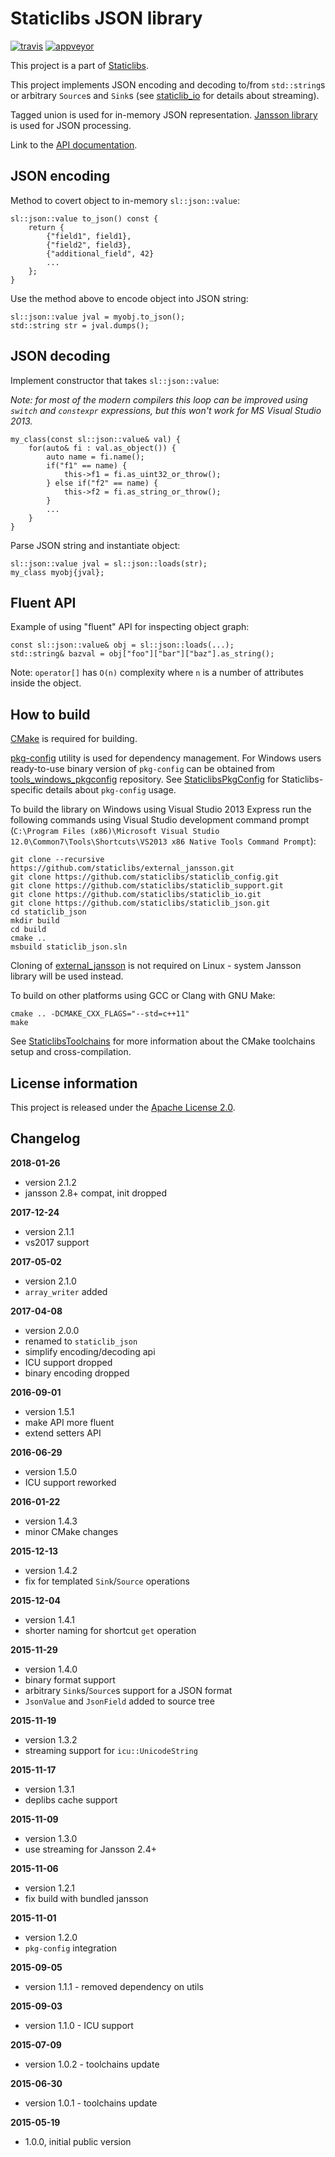 Staticlibs JSON library
=======================

[![travis](https://travis-ci.org/staticlibs/staticlib_json.svg?branch=master)](https://travis-ci.org/staticlibs/staticlib_json)
[![appveyor](https://ci.appveyor.com/api/projects/status/github/staticlibs/staticlib_json?svg=true)](https://ci.appveyor.com/project/staticlibs/staticlib-json)

This project is a part of [Staticlibs](http://staticlibs.net/).

This project implements JSON encoding and decoding to/from `std::string`s or arbitrary `Source`s and `Sink`s
(see [staticlib_io](https://github.com/staticlibs/staticlib_io) for details about streaming).

Tagged union is used for in-memory JSON representation. [Jansson library](https://github.com/akheron/jansson) is used
for JSON processing.

Link to the [API documentation](http://staticlibs.github.io/staticlib_json/docs/html/namespacestaticlib_1_1json.html).

JSON encoding
-------------

Method to covert object to in-memory `sl::json::value`:

    sl::json::value to_json() const {
        return {
            {"field1", field1},
            {"field2", field3},
            {"additional_field", 42}
            ...
        };
    }

Use the method above to encode object into JSON string:

    sl::json::value jval = myobj.to_json();
    std::string str = jval.dumps();

JSON decoding
-------------

Implement constructor that takes `sl::json::value`:

_Note: for most of the modern compilers this loop can be improved using `switch` and `constexpr`
expressions, but this won't work for MS Visual Studio 2013._

    my_class(const sl::json::value& val) {
        for(auto& fi : val.as_object()) {
            auto name = fi.name();
            if("f1" == name) {
                this->f1 = fi.as_uint32_or_throw();
            } else if("f2" == name) {
                this->f2 = fi.as_string_or_throw();
            }
            ...
        }
    }

Parse JSON string and instantiate object:

    sl::json::value jval = sl::json::loads(str);
    my_class myobj{jval};

Fluent API
----------

Example of using "fluent" API for inspecting object graph:

    const sl::json::value& obj = sl::json::loads(...);
    std::string& bazval = obj["foo"]["bar"]["baz"].as_string();

Note: `operator[]` has `O(n)` complexity where `n` is a number of attributes inside the object.

How to build
------------

[CMake](http://cmake.org/) is required for building.

[pkg-config](http://www.freedesktop.org/wiki/Software/pkg-config/) utility is used for dependency management.
For Windows users ready-to-use binary version of `pkg-config` can be obtained from [tools_windows_pkgconfig](https://github.com/staticlibs/tools_windows_pkgconfig) repository.
See [StaticlibsPkgConfig](https://github.com/staticlibs/wiki/wiki/StaticlibsPkgConfig) for Staticlibs-specific details about `pkg-config` usage.

To build the library on Windows using Visual Studio 2013 Express run the following commands using
Visual Studio development command prompt 
(`C:\Program Files (x86)\Microsoft Visual Studio 12.0\Common7\Tools\Shortcuts\VS2013 x86 Native Tools Command Prompt`):

    git clone --recursive https://github.com/staticlibs/external_jansson.git
    git clone https://github.com/staticlibs/staticlib_config.git
    git clone https://github.com/staticlibs/staticlib_support.git
    git clone https://github.com/staticlibs/staticlib_io.git
    git clone https://github.com/staticlibs/staticlib_json.git
    cd staticlib_json
    mkdir build
    cd build
    cmake .. 
    msbuild staticlib_json.sln

Cloning of [external_jansson](https://github.com/staticlibs/external_jansson.git) is not required on Linux - 
system Jansson library will be used instead.

To build on other platforms using GCC or Clang with GNU Make:

    cmake .. -DCMAKE_CXX_FLAGS="--std=c++11"
    make

See [StaticlibsToolchains](https://github.com/staticlibs/wiki/wiki/StaticlibsToolchains) for 
more information about the CMake toolchains setup and cross-compilation.

License information
-------------------

This project is released under the [Apache License 2.0](http://www.apache.org/licenses/LICENSE-2.0).

Changelog
---------

**2018-01-26**

 * version 2.1.2
 * jansson 2.8+ compat, init dropped

**2017-12-24**

 * version 2.1.1
 * vs2017 support

**2017-05-02**

 * version 2.1.0
 * `array_writer` added

**2017-04-08**

 * version 2.0.0
 * renamed to `staticlib_json`
 * simplify encoding/decoding api
 * ICU support dropped
 * binary encoding dropped

**2016-09-01**

 * version 1.5.1
 * make API more fluent
 * extend setters API

**2016-06-29**

 * version 1.5.0
 * ICU support reworked

**2016-01-22**

 * version 1.4.3
 * minor CMake changes

**2015-12-13**

 * version 1.4.2
 * fix for templated `Sink`/`Source` operations

**2015-12-04**

 * version 1.4.1
 * shorter naming for shortcut `get` operation

**2015-11-29**

 * version 1.4.0
 * binary format support
 * arbitrary `Sink`s/`Source`s support for a JSON format
 * `JsonValue` and `JsonField` added to source tree

**2015-11-19**

 * version 1.3.2
 * streaming support for `icu::UnicodeString`

**2015-11-17**

 * version 1.3.1
 * deplibs cache support

**2015-11-09**

 * version 1.3.0
 * use streaming for Jansson 2.4+

**2015-11-06**

 * version 1.2.1
 * fix build with bundled jansson

**2015-11-01**

 * version 1.2.0
 * `pkg-config` integration

**2015-09-05**

 * version 1.1.1 - removed dependency on utils

**2015-09-03**

 * version 1.1.0 - ICU support

**2015-07-09**

 * version 1.0.2 - toolchains update

**2015-06-30**

 * version 1.0.1 - toolchains update

**2015-05-19**

 * 1.0.0, initial public version
